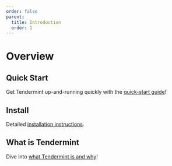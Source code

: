 ```yaml
---
order: false
parent:
  title: Introduction
  order: 1
---
```


# Overview

## Quick Start

Get Tendermint up-and-running quickly with the [quick-start guide](./quick-start.md)!

## Install

Detailed [installation instructions](./install.md).

## What is Tendermint

Dive into [what Tendermint is and why](./what-is-tendermint.md)!
